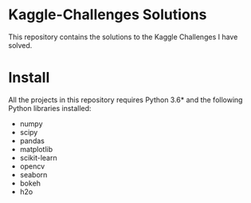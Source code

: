 # Kaggle-Challenges Solutions
This repository contains the solutions to the Kaggle Challenges I have solved.

# Install

All the projects in this repository requires Python 3.6* and the following Python libraries installed:

* numpy
* scipy
* pandas
* matplotlib
* scikit-learn
* opencv
* seaborn
* bokeh
* h2o

